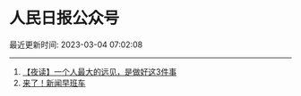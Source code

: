 # 人民日报公众号

最近更新时间: 2023-03-04 07:02:08

--- 
1. [【夜读】一个人最大的远见，是做好这3件事](https://mp.weixin.qq.com/s/sfgPGHgdmOpba9-9032cEg) 
2. [来了！新闻早班车](https://mp.weixin.qq.com/s/0CqUaN4osByr6TzATl0SiQ) 
